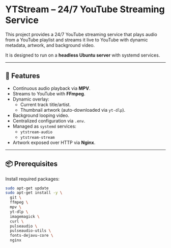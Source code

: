 # YTStream – 24/7 YouTube Streaming Service

This project provides a 24/7 YouTube streaming service that plays audio from a YouTube playlist and streams it live to YouTube with dynamic metadata, artwork, and background video.

It is designed to run on a **headless Ubuntu server** with systemd services.

---

## 🚀 Features

- Continuous audio playback via **MPV**.
- Streams to YouTube with **FFmpeg**.
- Dynamic overlay:
  - Current track title/artist.
  - Thumbnail artwork (auto-downloaded via `yt-dlp`).
- Background looping video.
- Centralized configuration via `.env`.
- Managed as `systemd` services:
  - `ytstream-audio`
  - `ytstream-stream`
- Artwork exposed over HTTP via **Nginx**.

---

## 📦 Prerequisites

Install required packages:

```bash
sudo apt-get update
sudo apt-get install -y \
  git \
  ffmpeg \
  mpv \
  yt-dlp \
  imagemagick \
  curl \
  pulseaudio \
  pulseaudio-utils \
  fonts-dejavu-core \
  nginx

